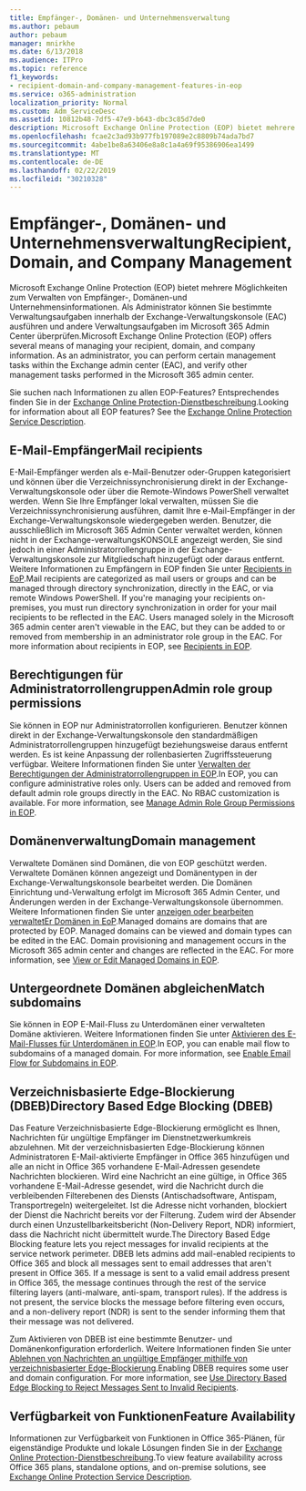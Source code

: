```yaml
---
title: Empfänger-, Domänen- und Unternehmensverwaltung
ms.author: pebaum
author: pebaum
manager: mnirkhe
ms.date: 6/13/2018
ms.audience: ITPro
ms.topic: reference
f1_keywords:
- recipient-domain-and-company-management-features-in-eop
ms.service: o365-administration
localization_priority: Normal
ms.custom: Adm_ServiceDesc
ms.assetid: 10812b48-7df5-47e9-b643-dbc3c85d7de0
description: Microsoft Exchange Online Protection (EOP) bietet mehrere Möglichkeiten zum Verwalten von Empfänger-, Domänen-und Unternehmensinformationen. Als Administrator können Sie bestimmte Verwaltungsaufgaben innerhalb der Exchange-Verwaltungskonsole (EAC) ausführen und andere Verwaltungsaufgaben im Microsoft 365 Admin Center überprüfen.
ms.openlocfilehash: fcae2c3ad93b977fb197089e2c8809b74ada7bd7
ms.sourcegitcommit: 4abe1be8a63406e8a8c1a4a69f95386906ea1499
ms.translationtype: MT
ms.contentlocale: de-DE
ms.lasthandoff: 02/22/2019
ms.locfileid: "30210328"
---
```

# <a name="recipient-domain-and-company-management"></a><span data-ttu-id="e05da-104">Empfänger-, Domänen- und Unternehmensverwaltung</span><span class="sxs-lookup"><span data-stu-id="e05da-104">Recipient, Domain, and Company Management</span></span>

<span data-ttu-id="e05da-p102">Microsoft Exchange Online Protection (EOP) bietet mehrere Möglichkeiten zum Verwalten von Empfänger-, Domänen-und Unternehmensinformationen. Als Administrator können Sie bestimmte Verwaltungsaufgaben innerhalb der Exchange-Verwaltungskonsole (EAC) ausführen und andere Verwaltungsaufgaben im Microsoft 365 Admin Center überprüfen.</span><span class="sxs-lookup"><span data-stu-id="e05da-p102">Microsoft Exchange Online Protection (EOP) offers several means of managing your recipient, domain, and company information. As an administrator, you can perform certain management tasks within the Exchange admin center (EAC), and verify other management tasks performed in the Microsoft 365 admin center.</span></span>
  
<span data-ttu-id="e05da-p103">Sie suchen nach Informationen zu allen EOP-Features? Entsprechendes finden Sie in der [Exchange Online Protection-Dienstbeschreibung](exchange-online-protection-service-description.md).</span><span class="sxs-lookup"><span data-stu-id="e05da-p103">Looking for information about all EOP features? See the [Exchange Online Protection Service Description](exchange-online-protection-service-description.md).</span></span>
  
## <a name="mail-recipients"></a><span data-ttu-id="e05da-109">E-Mail-Empfänger</span><span class="sxs-lookup"><span data-stu-id="e05da-109">Mail recipients</span></span>
<span data-ttu-id="e05da-110"><a name="BKMK_mailrecipients"> </a></span><span class="sxs-lookup"><span data-stu-id="e05da-110"></span></span>

<span data-ttu-id="e05da-p104">E-Mail-Empfänger werden als e-Mail-Benutzer oder-Gruppen kategorisiert und können über die Verzeichnissynchronisierung direkt in der Exchange-Verwaltungskonsole oder über die Remote-Windows PowerShell verwaltet werden. Wenn Sie Ihre Empfänger lokal verwalten, müssen Sie die Verzeichnissynchronisierung ausführen, damit Ihre e-Mail-Empfänger in der Exchange-Verwaltungskonsole wiedergegeben werden. Benutzer, die ausschließlich im Microsoft 365 Admin Center verwaltet werden, können nicht in der Exchange-verwaltungsKONSOLE angezeigt werden, Sie sind jedoch in einer Administratorrollengruppe in der Exchange-Verwaltungskonsole zur Mitgliedschaft hinzugefügt oder daraus entfernt. Weitere Informationen zu Empfängern in EOP finden Sie unter [Recipients in EoP](https://go.microsoft.com/fwlink/p/?LinkId=280011).</span><span class="sxs-lookup"><span data-stu-id="e05da-p104">Mail recipients are categorized as mail users or groups and can be managed through directory synchronization, directly in the EAC, or via remote Windows PowerShell. If you're managing your recipients on-premises, you must run directory synchronization in order for your mail recipients to be reflected in the EAC. Users managed solely in the Microsoft 365 admin center aren't viewable in the EAC, but they can be added to or removed from membership in an administrator role group in the EAC. For more information about recipients in EOP, see [Recipients in EOP](https://go.microsoft.com/fwlink/p/?LinkId=280011).</span></span>
  
## <a name="admin-role-group-permissions"></a><span data-ttu-id="e05da-115">Berechtigungen für Administratorrollengruppen</span><span class="sxs-lookup"><span data-stu-id="e05da-115">Admin role group permissions</span></span>
<span data-ttu-id="e05da-116"><a name="BKMK_adminrolegrouppermissions"> </a></span><span class="sxs-lookup"><span data-stu-id="e05da-116"></span></span>

<span data-ttu-id="e05da-p105">Sie können in EOP nur Administratorrollen konfigurieren. Benutzer können direkt in der Exchange-Verwaltungskonsole den standardmäßigen Administratorrollengruppen hinzugefügt beziehungsweise daraus entfernt werden. Es ist keine Anpassung der rollenbasierten Zugriffssteuerung verfügbar. Weitere Informationen finden Sie unter [Verwalten der Berechtigungen der Administratorrollengruppen in EOP](https://go.microsoft.com/fwlink/p/?LinkId=282238).</span><span class="sxs-lookup"><span data-stu-id="e05da-p105">In EOP, you can configure administrative roles only. Users can be added and removed from default admin role groups directly in the EAC. No RBAC customization is available. For more information, see [Manage Admin Role Group Permissions in EOP](https://go.microsoft.com/fwlink/p/?LinkId=282238).</span></span>
  
## <a name="domain-management"></a><span data-ttu-id="e05da-121">Domänenverwaltung</span><span class="sxs-lookup"><span data-stu-id="e05da-121">Domain management</span></span>
<span data-ttu-id="e05da-122"><a name="BKMK_domainmanagement"> </a></span><span class="sxs-lookup"><span data-stu-id="e05da-122"></span></span>

<span data-ttu-id="e05da-p106">Verwaltete Domänen sind Domänen, die von EOP geschützt werden. Verwaltete Domänen können angezeigt und Domänentypen in der Exchange-Verwaltungskonsole bearbeitet werden. Die Domänen Einrichtung und-Verwaltung erfolgt im Microsoft 365 Admin Center, und Änderungen werden in der Exchange-Verwaltungskonsole übernommen. Weitere Informationen finden Sie unter [anzeigen oder bearbeiten verwaltetEr Domänen in EoP](https://go.microsoft.com/fwlink/p/?LinkId=282239).</span><span class="sxs-lookup"><span data-stu-id="e05da-p106">Managed domains are domains that are protected by EOP. Managed domains can be viewed and domain types can be edited in the EAC. Domain provisioning and management occurs in the Microsoft 365 admin center and changes are reflected in the EAC. For more information, see [View or Edit Managed Domains in EOP](https://go.microsoft.com/fwlink/p/?LinkId=282239).</span></span>
  
## <a name="match-subdomains"></a><span data-ttu-id="e05da-127">Untergeordnete Domänen abgleichen</span><span class="sxs-lookup"><span data-stu-id="e05da-127">Match subdomains</span></span>
<span data-ttu-id="e05da-128"><a name="BKMK_EOP_Match_Subdomains"> </a></span><span class="sxs-lookup"><span data-stu-id="e05da-128"></span></span>

<span data-ttu-id="e05da-p107">Sie können in EOP E-Mail-Fluss zu Unterdomänen einer verwalteten Domäne aktivieren. Weitere Informationen finden Sie unter [Aktivieren des E-Mail-Flusses für Unterdomänen in EOP](https://go.microsoft.com/fwlink/p/?LinkId=397213).</span><span class="sxs-lookup"><span data-stu-id="e05da-p107">In EOP, you can enable mail flow to subdomains of a managed domain. For more information, see [Enable Email Flow for Subdomains in EOP](https://go.microsoft.com/fwlink/p/?LinkId=397213).</span></span> 
  
## <a name="directory-based-edge-blocking-dbeb"></a><span data-ttu-id="e05da-131">Verzeichnisbasierte Edge-Blockierung (DBEB)</span><span class="sxs-lookup"><span data-stu-id="e05da-131">Directory Based Edge Blocking (DBEB)</span></span>
<span data-ttu-id="e05da-132"><a name="BKMK_DBEB"> </a></span><span class="sxs-lookup"><span data-stu-id="e05da-132"></span></span>

<span data-ttu-id="e05da-p108">Das Feature Verzeichnisbasierte Edge-Blockierung ermöglicht es Ihnen, Nachrichten für ungültige Empfänger im Dienstnetzwerkumkreis abzulehnen. Mit der verzeichnisbasierten Edge-Blockierung können Administratoren E-Mail-aktivierte Empfänger in Office 365 hinzufügen und alle an nicht in Office 365 vorhandene E-Mail-Adressen gesendete Nachrichten blockieren. Wird eine Nachricht an eine gültige, in Office 365 vorhandene E-Mail-Adresse gesendet, wird die Nachricht durch die verbleibenden Filterebenen des Diensts (Antischadsoftware, Antispam, Transportregeln) weitergeleitet. Ist die Adresse nicht vorhanden, blockiert der Dienst die Nachricht bereits vor der Filterung. Zudem wird der Absender durch einen Unzustellbarkeitsbericht (Non-Delivery Report, NDR) informiert, dass die Nachricht nicht übermittelt wurde.</span><span class="sxs-lookup"><span data-stu-id="e05da-p108">The Directory Based Edge Blocking feature lets you reject messages for invalid recipients at the service network perimeter. DBEB lets admins add mail-enabled recipients to Office 365 and block all messages sent to email addresses that aren't present in Office 365. If a message is sent to a valid email address present in Office 365, the message continues through the rest of the service filtering layers (anti-malware, anti-spam, transport rules). If the address is not present, the service blocks the message before filtering even occurs, and a non-delivery report (NDR) is sent to the sender informing them that their message was not delivered.</span></span> 
  
<span data-ttu-id="e05da-p109">Zum Aktivieren von DBEB ist eine bestimmte Benutzer- und Domänenkonfiguration erforderlich. Weitere Informationen finden Sie unter [Ablehnen von Nachrichten an ungültige Empfänger mithilfe von verzeichnisbasierter Edge-Blockierung](https://go.microsoft.com/fwlink/p/?LinkId=390676).</span><span class="sxs-lookup"><span data-stu-id="e05da-p109">Enabling DBEB requires some user and domain configuration. For more information, see [Use Directory Based Edge Blocking to Reject Messages Sent to Invalid Recipients](https://go.microsoft.com/fwlink/p/?LinkId=390676).</span></span>
  
## <a name="feature-availability"></a><span data-ttu-id="e05da-139">Verfügbarkeit von Funktionen</span><span class="sxs-lookup"><span data-stu-id="e05da-139">Feature Availability</span></span>
<span data-ttu-id="e05da-140"><a name="BKMK_DBEB"> </a></span><span class="sxs-lookup"><span data-stu-id="e05da-140"></span></span>

<span data-ttu-id="e05da-141">Informationen zur Verfügbarkeit von Funktionen in Office 365-Plänen, für eigenständige Produkte und lokale Lösungen finden Sie in der [Exchange Online Protection-Dienstbeschreibung](exchange-online-protection-service-description.md).</span><span class="sxs-lookup"><span data-stu-id="e05da-141">To view feature availability across Office 365 plans, standalone options, and on-premise solutions, see [Exchange Online Protection Service Description](exchange-online-protection-service-description.md).</span></span>
  

